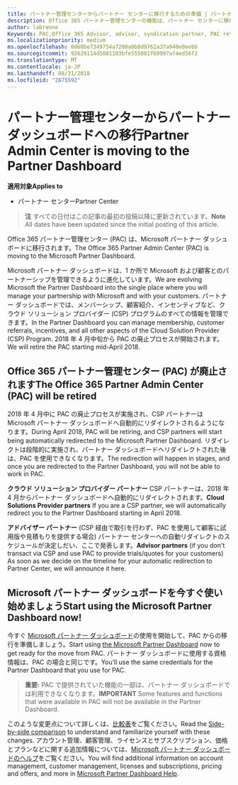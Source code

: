 ```yaml
---
title: パートナー管理センターからパートナー センターに移行するための準備 | パートナー センター
description: Office 365 パートナー管理センターの機能は、パートナー センターに移行されます。
author: labrenne
Keywords: PAC,Office 365 Advisor, advisor, syndication partner, PAC retire, PAC retiring
ms.localizationpriority: medium
ms.openlocfilehash: 0d60be7349754a7200a0b8d9762a37a940e0eebb
ms.sourcegitcommit: 92629114d5081103bfe555081f69997af4ed56f2
ms.translationtype: MT
ms.contentlocale: ja-JP
ms.lasthandoff: 08/31/2018
ms.locfileid: "2875592"
---
```

# <a name="partner-admin-center-is-moving-to-the-partner-dashboard"></a><span data-ttu-id="83117-103">パートナー管理センターからパートナー ダッシュボードへの移行</span><span class="sxs-lookup"><span data-stu-id="83117-103">Partner Admin Center is moving to the Partner Dashboard</span></span>

**<span data-ttu-id="83117-104">適用対象</span><span class="sxs-lookup"><span data-stu-id="83117-104">Applies to</span></span>**

-  <span data-ttu-id="83117-105">パートナー センター</span><span class="sxs-lookup"><span data-stu-id="83117-105">Partner Center</span></span>

><span data-ttu-id="83117-106">**注** すべての日付はこの記事の最初の投稿以降に更新されています。</span><span class="sxs-lookup"><span data-stu-id="83117-106">**Note** All dates have been updated since the initial posting of this article.</span></span>

<span data-ttu-id="83117-107">Office 365 パートナー管理センター (PAC) は、Microsoft パートナー ダッシュボードに移行されます。</span><span class="sxs-lookup"><span data-stu-id="83117-107">The Office 365 Partner Admin Center (PAC) is moving to the Microsoft Partner Dashboard.</span></span>

<span data-ttu-id="83117-108">Microsoft パートナー ダッシュボードは、1 か所で Microsoft および顧客とのパートナーシップを管理できるように進化しています。</span><span class="sxs-lookup"><span data-stu-id="83117-108">We are evolving Microsoft the Partner Dashboard into the single place where you will manage your partnership with Microsoft and with your customers.</span></span> <span data-ttu-id="83117-109">パートナー ダッシュボードでは、メンバーシップ、顧客紹介、インセンティブなど、クラウド ソリューション プロバイダー (CSP) プログラムのすべての情報を管理できます。</span><span class="sxs-lookup"><span data-stu-id="83117-109">In the Partner Dashboard you can manage membership, customer referrals, incentives, and all other aspects of the Cloud Solution Provider (CSP) Program.</span></span> <span data-ttu-id="83117-110">2018 年 4 月中旬から PAC の廃止プロセスが開始されます。</span><span class="sxs-lookup"><span data-stu-id="83117-110">We will retire the PAC starting mid-April 2018.</span></span>

## <a name="the-office-365-partner-admin-center-pac-will-be-retired"></a><span data-ttu-id="83117-111">Office 365 パートナー管理センター (PAC) が廃止されます</span><span class="sxs-lookup"><span data-stu-id="83117-111">The Office 365 Partner Admin Center (PAC) will be retired</span></span>

<span data-ttu-id="83117-112">2018 年 4 月中に PAC の廃止プロセスが実施され、CSP パートナーは Microsoft パートナー ダッシュボードへ自動的にリダイレクトされるようになります。</span><span class="sxs-lookup"><span data-stu-id="83117-112">During April 2018, PAC will be retiring, and CSP partners will start being automatically redirected to the Microsoft Partner Dashboard.</span></span> <span data-ttu-id="83117-113">リダイレクトは段階的に実施され、パートナー ダッシュボードへリダイレクトされた後は、PAC を使用できなくなります。</span><span class="sxs-lookup"><span data-stu-id="83117-113">The redirection will happen in stages, and once you are redirected to the Partner Dashboard, you will not be able to work in PAC.</span></span> 

<span data-ttu-id="83117-114">**クラウド ソリューション プロバイダー パートナー** CSP パートナーは、2018 年 4 月からパートナー ダッシュボードへ自動的にリダイレクトされます。</span><span class="sxs-lookup"><span data-stu-id="83117-114">**Cloud Solutions Provider partners** If you are a CSP partner, we will automatically redirect you to the Partner Dashboard starting in April 2018.</span></span> 

<span data-ttu-id="83117-115">**アドバイザー パートナー** (CSP 経由で取引を行わず、PAC を使用して顧客に試用版や見積もりを提供する場合) パートナー センターへの自動リダイレクトのスケジュールが決定しだい、ここで発表します。</span><span class="sxs-lookup"><span data-stu-id="83117-115">**Advisor partners** (if you don't transact via CSP and use PAC to provide trials/quotes for your customers) As soon as we decide on the timeline for your automatic redirection to Partner Center, we will announce it here.</span></span> 


## <a name="start-using-the-microsoft-partner-dashboard-now"></a><span data-ttu-id="83117-116">Microsoft パートナー ダッシュボードを今すぐ使い始めましょう</span><span class="sxs-lookup"><span data-stu-id="83117-116">Start using the Microsoft Partner Dashboard now!</span></span>

<span data-ttu-id="83117-117">今すぐ [Microsoft パートナー ダッシュボード](https://partnercenter.microsoft.com/)の使用を開始して、PAC からの移行を準備しましょう。</span><span class="sxs-lookup"><span data-stu-id="83117-117">Start using [the Microsoft Partner Dashboard](https://partnercenter.microsoft.com/)  now to get ready for the move from PAC.</span></span>  <span data-ttu-id="83117-118">パートナー ダッシュボードに使用する資格情報は、PAC の場合と同じです。</span><span class="sxs-lookup"><span data-stu-id="83117-118">You’ll use the same credentials for the Partner Dashboard that you use for PAC.</span></span> 

><span data-ttu-id="83117-119">**重要:** PAC で提供されていた機能の一部は、パートナー ダッシュボードでは利用できなくなります。</span><span class="sxs-lookup"><span data-stu-id="83117-119">**IMPORTANT**  Some features and functions that were available in PAC will not be available in the Partner Dashboard.</span></span>

 <span data-ttu-id="83117-120">このような変更点について詳しくは、[比較表](moving-from-pac-to-pc.md)をご覧ください。</span><span class="sxs-lookup"><span data-stu-id="83117-120">Read the [Side-by-side comparison](moving-from-pac-to-pc.md) to understand and familiarize yourself with these changes.</span></span>  <span data-ttu-id="83117-121">アカウント管理、顧客管理、ライセンスとサブスクリプション、価格とプランなどに関する追加情報については、[Microsoft パートナー ダッシュボードのヘルプ](https://partnercenter.microsoft.com/partner/help)をご覧ください。</span><span class="sxs-lookup"><span data-stu-id="83117-121">You will find additional information on account management, customer management, licenses and subscriptions, pricing and offers, and more in [Microsoft Partner Dashboard Help](https://partnercenter.microsoft.com/partner/help).</span></span>

 